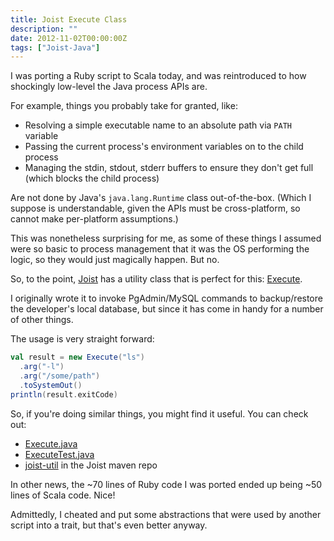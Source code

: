 ```yaml
---
title: Joist Execute Class
description: ""
date: 2012-11-02T00:00:00Z
tags: ["Joist-Java"]
---
```




I was porting a Ruby script to Scala today, and was reintroduced to how shockingly low-level the Java process APIs are.

For example, things you probably take for granted, like:

* Resolving a simple executable name to an absolute path via `PATH` variable
* Passing the current process's environment variables on to the child process
* Managing the stdin, stdout, stderr buffers to ensure they don't get full (which blocks the child process)

Are not done by Java's `java.lang.Runtime` class out-of-the-box. (Which I suppose is understandable, given the APIs must be cross-platform, so cannot make per-platform assumptions.)

This was nonetheless surprising for me, as some of these things I assumed were so basic to process management that it was the OS performing the logic, so they would just magically happen. But no.

So, to the point, [Joist](http://www.joist.ws) has a utility class that is perfect for this: [Execute](https://github.com/stephenh/joist/blob/master/util/src/main/java/joist/util/Execute.java).

I originally wrote it to invoke PgAdmin/MySQL commands to backup/restore the developer's local database, but since it has come in handy for a number of other things.

The usage is very straight forward:

```scala
val result = new Execute("ls")
  .arg("-l")
  .arg("/some/path")
  .toSystemOut()
println(result.exitCode)
```

So, if you're doing similar things, you might find it useful. You can check out:

* [Execute.java](https://github.com/stephenh/joist/blob/master/util/src/main/java/joist/util/Execute.java)
* [ExecuteTest.java](https://github.com/stephenh/joist/blob/master/util/src/test/java/joist/util/ExecuteTest.java)
* [joist-util](http://repo.joist.ws/joist/joist-util/) in the Joist maven repo

In other news, the ~70 lines of Ruby code I was ported ended up being ~50 lines of Scala code. Nice!

Admittedly, I cheated and put some abstractions that were used by another script into a trait, but that's even better anyway.


